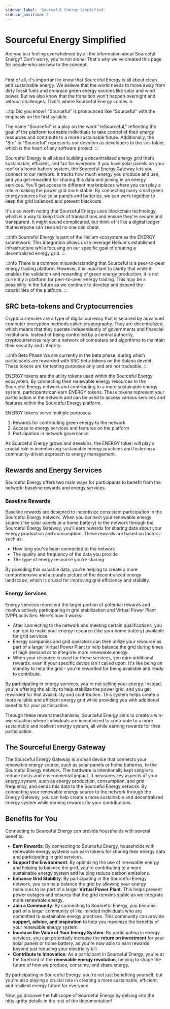 ```yaml
---
sidebar_label: 'Sourceful Energy Simplified'
sidebar_position: 2
---
```


# Sourceful Energy Simplified


<div class="alert alert--primary" role="alert">
Are you just feeling overwhelmed by all the information about Sourceful Energy? Don't worry, you're not alone! That's why we've created this page for people who are new to the concept.
</div><br />

First of all, it's important to know that Sourceful Energy is all about clean and sustainable energy. We believe that the world needs to move away from dirty fossil fuels and embrace green energy sources like solar and wind power. But we also know that the transition won't happen overnight and without challenges. That's where Sourceful Energy comes in.

:::tip Did you know?
"Sourceful" is pronounced like "Sourceful" with the emphasis on the first syllable.

The name "Sourceful" is a play on the word "reSourceful," reflecting the goal of the platform to enable individuals to take control of their energy resources and contribute to a more sustainable future. Additionally, the "Src" in "Sourceful" represents our devotion as developers to the src-folder, which is the heart of any software project. 
:::

Sourceful Energy is all about building a decentralized energy grid that’s sustainable, efficient, and fair for everyone. If you have solar panels on your roof or a home battery system, the Sourceful Energy Gateway lets you connect to our network. It tracks how much energy you produce and use, and you get rewarded for sharing this data and joining in on energy services. You'll get access to different marketplaces where you can play a role in making the power grid more stable. By connecting many small green energy sources like solar panels and batteries, we can work together to keep the grid balanced and prevent blackouts.

It's also worth noting that Sourceful Energy uses blockchain technology, which is a way to keep track of transactions and ensure they're secure and transparent. It might sound complicated, but think of it like a digital ledger that everyone can see and no one can cheat.

:::info
Sourceful Energy is part of the Helium ecosystem as the ENERGY subnetwork. This integration allows us to leverage Helium's established infrastructure while focusing on our specific goal of creating a decentralized energy grid.
:::

:::info
There is a common misunderstanding that Sourceful is a peer-to-peer energy trading platform. However, it is important to clarify that while it enables the validation and rewarding of green energy production, it is not currently a platform for peer-to-peer energy trading. This may be a possibility in the future as we continue to develop and expand the capabilities of the platform.
:::

## SRC beta-tokens and Cryptocurrencies

Cryptocurrencies are a type of digital currency that is secured by advanced computer encryption methods called cryptography. They are decentralized, which means that they operate independently of governments and financial institutions. Instead of being controlled by a central authority, cryptocurrencies rely on a network of computers and algorithms to maintain their security and integrity.

:::info Beta Phase
We are currently in the beta phase, during which participants are rewarded with SRC beta-tokens on the Solana devnet. These tokens are for testing purposes only and are not tradeable.
:::

ENERGY tokens are the utility tokens used within the Sourceful Energy ecosystem. By connecting their renewable energy resources to the Sourceful Energy network and contributing to a more sustainable energy system, participants can earn ENERGY tokens. These tokens represent your participation in the network and can be used to access various services and features within the Sourceful Energy platform.

ENERGY tokens serve multiple purposes:
1. Rewards for contributing green energy to the network
2. Access to energy services and features on the platform
3. Participation in network governance

As Sourceful Energy grows and develops, the ENERGY token will play a crucial role in incentivizing sustainable energy practices and fostering a community-driven approach to energy management.

## Rewards and Energy Services
Sourceful Energy offers two main ways for participants to benefit from the network: baseline rewards and energy services.

### Baseline Rewards
Baseline rewards are designed to incentivize consistent participation in the Sourceful Energy network. When you connect your renewable energy source (like solar panels or a home battery) to the network through the Sourceful Energy Gateway, you'll earn rewards for sharing data about your energy production and consumption. These rewards are based on factors such as:

- How long you've been connected to the network
- The quality and frequency of the data you provide
- The type of energy resource you're sharing

By providing this valuable data, you're helping to create a more comprehensive and accurate picture of the decentralized energy landscape, which is crucial for improving grid efficiency and stability.

### Energy Services
Energy services represent the larger portion of potential rewards and involve actively participating in grid stabilization and Virtual Power Plant (VPP) activities. Here's how it works:

- After connecting to the network and meeting certain qualifications, you can opt to make your energy resource (like your home battery) available for grid services.
- Energy companies and grid operators can then utilize your resource as part of a larger Virtual Power Plant to help balance the grid during times of high demand or to integrate more renewable energy.
- When your resource is used for these services, you earn additional rewards, even if your specific device isn't called upon. It's like being on standby to help the grid - you're rewarded for being available and ready to contribute.

By participating in energy services, you're not selling your energy. Instead, you're offering the ability to help stabilize the power grid, and you get rewarded for that availability and contribution. This system helps create a more reliable and efficient energy grid while providing you with additional benefits for your participation.

Through these reward mechanisms, Sourceful Energy aims to create a win-win situation where individuals are incentivized to contribute to a more sustainable and resilient energy system, all while earning rewards for their participation.

## The Sourceful Energy Gateway
The Sourceful Energy Gateway is a small device that connects your renewable energy source, such as solar panels or home batteries, to the Sourceful Energy network. The hardware is intentionally kept simple to reduce costs and environmental impact. It measures key aspects of your energy system, such as energy production, consumption, and grid frequency, and sends this data to the Sourceful Energy network. By connecting your renewable energy source to the network through the Energy Gateway, you can help create a more sustainable and decentralized energy system while earning rewards for your contributions.

## Benefits for You
Connecting to Sourceful Energy can provide households with several benefits:

- **Earn Rewards**: By connecting to Sourceful Energy, households with renewable energy systems can earn tokens for sharing their energy data and participating in grid services.
- **Support the Environment**: By optimizing the use of renewable energy and helping to balance the grid, you're contributing to a more sustainable energy system and helping reduce carbon emissions.
- **Enhance Grid Stability**: By participating in the Sourceful Energy network, you can help balance the grid by allowing your energy resources to be part of a larger **Virtual Power Plant**. This helps prevent power outages and ensures that the grid remains stable as we integrate more renewable energy.
- **Join a Community**: By connecting to Sourceful Energy, you become part of a larger community of like-minded individuals who are committed to sustainable energy practices. This community can provide **support, advice, and inspiration** to help you maximize the benefits of your renewable energy system.
- **Increase the Value of Your Energy System**: By participating in energy services, you can potentially increase the **return on investment** for your solar panels or home battery, as you're now able to earn rewards beyond just reducing your electricity bill.
- **Contribute to Innovation**: As a participant in Sourceful Energy, you're at the forefront of the **renewable energy revolution**, helping to shape the future of how we produce, consume, and share energy.

By participating in Sourceful Energy, you're not just benefiting yourself, but you're also playing a crucial role in creating a more sustainable, efficient, and resilient energy future for everyone.


<div class="alert alert--primary" role="alert">
Now, go discover the full scope of Sourceful Energy by delving into the nitty-gritty details in the rest of the documentation!
</div>
